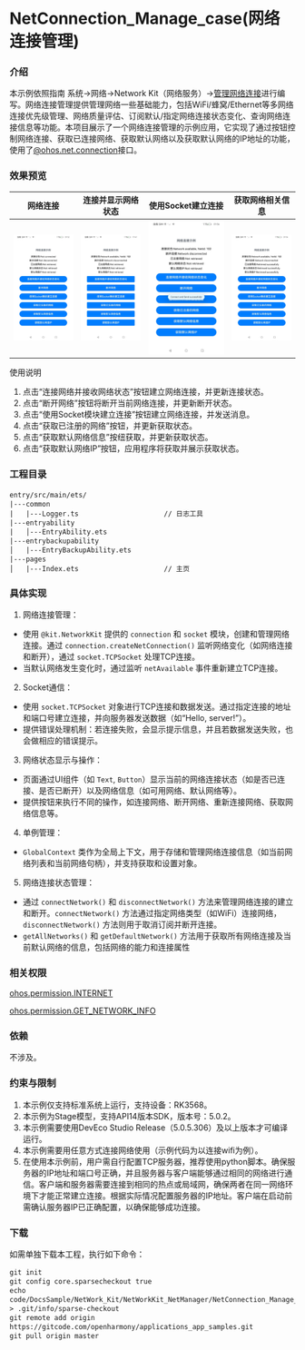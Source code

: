 # NetConnection_Manage_case(网络连接管理)

### 介绍

本示例依照指南 系统->网络->Network Kit（网络服务）->[管理网络连接](https://gitcode.com/openharmony/docs/blob/master/zh-cn/application-dev/network/net-connection-manager.md)进行编写。网络连接管理提供管理网络一些基础能力，包括WiFi/蜂窝/Ethernet等多网络连接优先级管理、网络质量评估、订阅默认/指定网络连接状态变化、查询网络连接信息等功能。本项目展示了一个网络连接管理的示例应用，它实现了通过按钮控制网络连接、获取已连接网络、获取默认网络以及获取默认网络的IP地址的功能，使用了[@ohos.net.connection](https://gitcode.com/openharmony/docs/blob/master/zh-cn/application-dev/reference/apis-network-kit/js-apis-net-connection.md)接口。

### 效果预览

|网络连接|连接并显示网络状态|使用Socket建立连接|获取网络相关信息|
|--------------------------------|--------------------------------|--------------------------------|--------------------------------|
|![image](screenshots/NetworkConnection.jpg)|![image](screenshots/Connected.jpg)|![image](screenshots/GetSocketConnected.jpg)|![image](screenshots/GetNetworkInfo.jpg)|

使用说明

1. 点击“连接网络并接收网络状态”按钮建立网络连接，并更新连接状态。
2. 点击“断开网络”按钮将断开当前网络连接，并更新断开状态。
3. 点击“使用Socket模块建立连接”按钮建立网络连接，并发送消息。
4. 点击“获取已注册的网络”按钮，并更新获取状态。
5. 点击“获取默认网络信息”按纽获取，并更新获取状态。
6. 点击“获取默认网络IP”按钮，应用程序将获取并展示获取状态。

### 工程目录

```
entry/src/main/ets/
|---common
|   |---Logger.ts                     // 日志工具
|---entryability
|   │---EntryAbility.ets
|---entrybackupability
│   |---EntryBackupAbility.ets      
|---pages
│   |---Index.ets                     // 主页
```

### 具体实现

1. 网络连接管理：

- 使用 `@kit.NetworkKit` 提供的 `connection` 和 `socket` 模块，创建和管理网络连接。通过 `connection.createNetConnection()` 监听网络变化（如网络连接和断开），通过 `socket.TCPSocket` 处理TCP连接。
- 当默认网络发生变化时，通过监听 `netAvailable` 事件重新建立TCP连接。

2. Socket通信：

- 使用 `socket.TCPSocket` 对象进行TCP连接和数据发送。通过指定连接的地址和端口号建立连接，并向服务器发送数据（如“Hello, server!”）。
- 提供错误处理机制：若连接失败，会显示提示信息，并且若数据发送失败，也会做相应的错误提示。

3. 网络状态显示与操作：

- 页面通过UI组件（如 `Text`, `Button`）显示当前的网络连接状态（如是否已连接、是否已断开）以及网络信息（如可用网络、默认网络等）。
- 提供按钮来执行不同的操作，如连接网络、断开网络、重新连接网络、获取网络信息等。

4. 单例管理：

- `GlobalContext` 类作为全局上下文，用于存储和管理网络连接信息（如当前网络列表和当前网络句柄），并支持获取和设置对象。

5. 网络连接状态管理：

- 通过 `connectNetwork()` 和 `disconnectNetwork()` 方法来管理网络连接的建立和断开。`connectNetwork()` 方法通过指定网络类型（如WiFi）连接网络，`disconnectNetwork()` 方法则用于取消订阅并断开连接。
- `getAllNetworks()` 和 `getDefaultNetwork()` 方法用于获取所有网络连接及当前默认网络的信息，包括网络的能力和连接属性

### 相关权限

[ohos.permission.INTERNET](https://gitcode.com/openharmony/docs/blob/master/zh-cn/application-dev/security/AccessToken/permissions-for-all.md#ohospermissioninternet)

[ohos.permission.GET_NETWORK_INFO](https://gitcode.com/openharmony/docs/blob/master/zh-cn/application-dev/security/AccessToken/permissions-for-all.md#ohospermissionget_network_info)

### 依赖

不涉及。

### 约束与限制

1. 本示例仅支持标准系统上运行，支持设备：RK3568。
2. 本示例为Stage模型，支持API14版本SDK，版本号：5.0.2。
3. 本示例需要使用DevEco Studio Release（5.0.5.306）及以上版本才可编译运行。
4. 本示例需要用任意方式连接网络使用（示例代码为以连接wifi为例）。
5. 在使用本示例前，用户需自行配置TCP服务器，推荐使用python脚本。确保服务器的IP地址和端口号正确，并且服务器与客户端能够通过相同的网络进行通信。客户端和服务器需要连接到相同的热点或局域网，确保两者在同一网络环境下才能正常建立连接。根据实际情况配置服务器的IP地址。客户端在启动前需确认服务器IP已正确配置，以确保能够成功连接。

### 下载

如需单独下载本工程，执行如下命令：

```
git init
git config core.sparsecheckout true
echo code/DocsSample/NetWork_Kit/NetWorkKit_NetManager/NetConnection_Manage_case/ > .git/info/sparse-checkout
git remote add origin https://gitcode.com/openharmony/applications_app_samples.git
git pull origin master
```